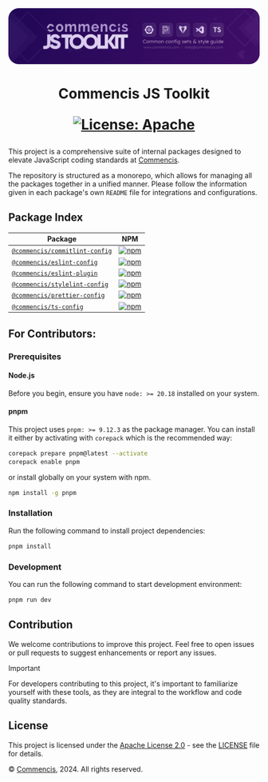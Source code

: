 <picture>
  <source media="(max-width: 400px)" srcset="./assets/js-toolkit-logo-mobile.png">
  <img src="./assets/js-toolkit-logo.png" alt="Commencis JS Toolkit Logo">
</picture>

<h1 align="center">
  Commencis JS Toolkit

[![License: Apache](https://img.shields.io/badge/License-Apache2.0-300E77.svg)](LICENSE)

</h1>

This project is a comprehensive suite of internal packages designed to elevate JavaScript coding standards at [Commencis](https://www.commencis.com/).

The repository is structured as a monorepo, which allows for managing all the packages together in a unified manner. Please follow the information given in each package's own `README` file for integrations and configurations.

## Package Index

| Package                                                        | NPM                                                                                                                                                |
| -------------------------------------------------------------- | -------------------------------------------------------------------------------------------------------------------------------------------------- |
| [`@commencis/commitlint-config`](./packages/commitlint-config) | [![npm](https://img.shields.io/npm/v/@commencis/commitlint-config?label=npm&color=300E77)](https://npmjs.com/package/@commencis/commitlint-config) |
| [`@commencis/eslint-config`](./packages/eslint-config)         | [![npm](https://img.shields.io/npm/v/@commencis/eslint-config?label=npm&color=300E77)](https://npmjs.com/package/@commencis/eslint-config)         |
| [`@commencis/eslint-plugin`](./packages/eslint-plugin)         | [![npm](https://img.shields.io/npm/v/@commencis/eslint-plugin?label=npm&color=300E77)](https://npmjs.com/package/@commencis/eslint-plugin)         |
| [`@commencis/stylelint-config`](./packages/stylelint-config)   | [![npm](https://img.shields.io/npm/v/@commencis/stylelint-config?label=npm&color=300E77)](https://npmjs.com/package/@commencis/stylelint-config)   |
| [`@commencis/prettier-config`](./packages/prettier-config)     | [![npm](https://img.shields.io/npm/v/@commencis/prettier-config?label=npm&color=300E77)](https://npmjs.com/package/@commencis/prettier-config)     |
| [`@commencis/ts-config`](./packages/ts-config)                 | [![npm](https://img.shields.io/npm/v/@commencis/ts-config?label=npm&color=300E77)](https://npmjs.com/package/@commencis/ts-config)                 |

## For Contributors:

### Prerequisites

#### Node.js

Before you begin, ensure you have `node: >= 20.18` installed on your system.

#### pnpm

This project uses `pnpm: >= 9.12.3` as the package manager. You can install it either by activating with `corepack` which is the recommended way:

```bash
corepack prepare pnpm@latest --activate
corepack enable pnpm
```

or install globally on your system with npm.

```bash
npm install -g pnpm
```

### Installation

Run the following command to install project dependencies:

```bash
pnpm install
```

### Development

You can run the following command to start development environment:

```bash
pnpm run dev
```

## Contribution

We welcome contributions to improve this project. Feel free to open issues or pull requests to suggest enhancements or report any issues.

> [!IMPORTANT]
> For developers contributing to this project, it's important to familiarize yourself with these tools, as they are integral to the workflow and code quality standards.

## License

This project is licensed under the [Apache License 2.0](https://opensource.org/licenses/Apache-2.0) - see the [LICENSE](./LICENSE) file for details.

© [Commencis](https://www.commencis.com/), 2024. All rights reserved.
